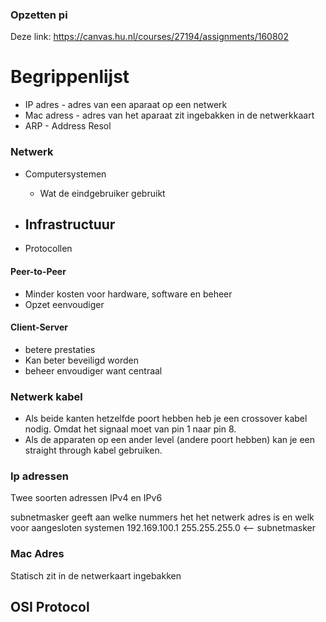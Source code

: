 ### Opzetten pi
Deze link: https://canvas.hu.nl/courses/27194/assignments/160802

# Begrippenlijst
- IP adres - adres van een aparaat op een netwerk
- Mac adress - adres van het aparaat zit ingebakken in de netwerkkaart
- ARP - Address Resol

### Netwerk
- Computersystemen
	- Wat de eindgebruiker gebruikt

- Infrastructuur
	- 
- Protocollen


#### Peer-to-Peer
- Minder kosten voor hardware, software en beheer
- Opzet eenvoudiger

#### Client-Server
- betere prestaties
- Kan beter beveiligd worden
- beheer envoudiger want centraal



### Netwerk kabel
- Als beide kanten hetzelfde poort hebben heb je een crossover kabel nodig.
	Omdat het signaal moet van pin 1 naar pin 8.
- Als de apparaten op een ander level (andere poort hebben) kan je een straight through kabel gebruiken.

### Ip adressen
Twee soorten adressen IPv4 en IPv6

subnetmasker geeft aan welke nummers het het netwerk adres is en welk voor aangesloten systemen
192.169.100.1
255.255.255.0 <-- subnetmasker

### Mac Adres
Statisch zit in de netwerkaart ingebakken




## OSI Protocol